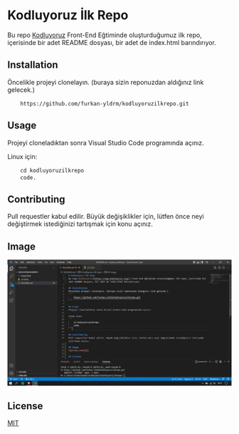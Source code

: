 # Kodluyoruz İlk Repo
Bu repo [Kodluyoruz](https://www.kodluyoruz.org/) Front-End Eğtiminde oluşturduğumuz ilk repo, içerisinde bir adet README dosyası, bir adet de index.html barındırıyor.

## Installation
Öncelikle projeyi clonelayın. (buraya sizin reponuzdan aldığınız link gelecek.)
```
    https://github.com/furkan-yldrm/kodluyoruzilkrepo.git
```

## Usage
Projeyi cloneladıktan sonra Visual Studio Code programında açınız.

Linux için:
```
    cd kodluyoruzilkrepo
    code.
```

## Contributing
Pull requestler kabul edilir. Büyük değişiklikler için, lütfen önce neyi değiştirmek istediğinizi tartışmak için konu açınız.

## Image 
![proje_resmi](https://github.com/furkan-yldrm/kodluyoruzilkrepo/blob/main/projeimage.PNG)

## License

[MIT](https://choosealicense.com/licenses/mit/)